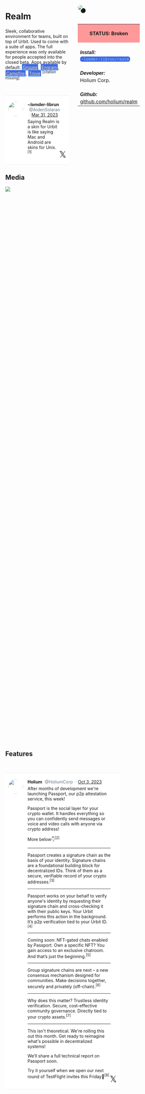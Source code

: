 <style>
	/* %wiki restyling */
.page a{display: inline-block;color: white;border: 1px solid black;margin-right: 6px;padding: 5px;background-color:#3366cc;border-radius:7px;}#page-title{display:none;}.sidebar{margin-right:-20px;padding-top:180px;background-image: url("https://i.imgur.com/enNS7bT.png");background-repeat:no-repeat;background-position-x:53%}#global-menu{border:2px solid cadetblue;}#global-menu a{display:block;margin-bottom:6px;}h1{font-size:2em;margin-top:0em}footer{text-align:left}
	/* Tooltip */
.tooltip {position: relative;display: inline-block;border-bottom: 1px dotted black;}
.tooltip .tooltiptext {visibility: hidden;width: 120px;background-color: black;color: #fff;text-align: center;padding: 5px 0;border-radius: 6px;
position: absolute;z-index: 1;}
.tooltip:hover .tooltiptext {visibility: visible;}
.logo {margin-top:-20px;margin-bottom:30px;margin-left:0px;box-shadow: 10px 10px;border-radius:30px;}
	/* Flexbox */
* {box-sizing: border-box;} body {margin: 0;} #main {display: flex;min-height: calc(100vh - 40vh);} #main > article {flex: 1;} #main > nav, #main > aside {flex: 0 0 20vw;} #main > nav {order: -1;} header{padding: 0em;} footer, article, nav, aside {padding: 1em;}
	/* Urmanac */
.urlink{display:inline-block;padding:1px 4px 1px 4px;font-family:monospace;color:LightSkyBlue; background:RoyalBlue;border-radius:6px;} .wlink{background-color: royalblue;border-radius: 0px;padding: 2px 2px 1px 2px;border: solid 1px lightskyblue;color: wheat;} .xlink{background-color: rgba(130, 130, 130, 20%);border-radius: 0px;padding: 2px 2px 1px 2px;border: solid 1px lightskyblue;color: black;} h5{margin-bottom:-1em;font-family:sans-serif}
img {max-width:100%;} .avator {border-radius:100px;width:48px;margin-right: 15px;} .tweet-wrap {max-width:600px;background: #fff;margin: 0 auto;margin-top: 50px;border-radius:3px;padding: 20px 30px 20px 10px;border-bottom: 1px solid #e6ecf0;border-top: 1px solid #e6ecf0;}.tweet-header {display: flex;align-items:flex-start;font-size:14px;}
.tweet-header-info {font-weight:bold;} .tweet-header-info span {color:#657786;font-weight:normal;margin-left: 5px;} .tweet-header-info p {font-weight:normal;margin-top: 5px;} .tweet-img-wrap {padding-left: 60px;}
</style>
<link href="https://fonts.googleapis.com/css?family=Asap" rel="stylesheet">
<link href="https://fonts.googleapis.com/css?family=Roboto" rel="stylesheet">



<div id="main"><article>

# Realm

Sleek, collaborative environment for teams, built on top of Urbit. Used to come with a suite of apps. The full experience was only available for people accepted into the closed beta.
Apps available by default: <a class="wlink" href="/wiki/~/p/~bordex-ripdur/urmanac/tlon">Groups</a>, <a class="wlink" href="/wiki/~/p/~bordex-ripdur/urmanac/engram">Engram</a>, <a class="wlink" href="/wiki/~/p/~bordex-ripdur/urmanac/campfire">Campfire</a>, <a class="wlink" href="/wiki/~/p/~bordex-ripdur/urmanac/trove">Trove</a> <sup>[citation missing]</sup>

<div class="tweet-wrap">
  <div class="tweet-header">
    <img src="https://pbs.twimg.com/profile_images/1622995670222209024/1X67WPCn_400x400.jpg" alt="" class="avator">
    <div class="tweet-header-info">
      ~lomder-librun <span>@AidenSolaran</span><span> · <a href="https://x.com/AidenSolaran/status/1641899133094035456">Mar 31, 2023</a>
</span>
      <p>Saying Realm is a skin for Urbit is like saying Mac and Android are skins for Unix. <sup>[1]</sup></p>
    </div>    
  </div>
<span style="float: right;position: relative;font-size: 2em;top: -30;right: -20;">𝕏</span>
</div>

## Media

<img src="https://i.imgur.com/pczysVP.jpeg">
<img src="https://i.imgur.com/y1j8xXB.png" style="margin-left:-20px;margin-top:-10px;max-width:320px">



</article><aside>

<img src="https://i.imgur.com/yg3UWae.png" class="logo">

<table style="width:100%">
  <tr><th style="background-color:#ff9999">

STATUS: Broken

</th></tr>
  <tr><td>
	<h5>  Install: </h5><br><span class="urlink"> ~lomder-librun/realm </span>
  </td></tr>

  <tr><td>
	<h5>   Developer: </h5><br>Holium Corp.
  </td></tr>

  <tr><td>
	<h5>  Github: </h5><br> <a href="https://github.com/holium/realm">github.com/holium/realm</a>
  </td></tr>

</table> 

</aside></div>

<div id="main"><article>

## Features

<div class="tweet-wrap">
  <div class="tweet-header">
    <img src="https://pbs.twimg.com/profile_images/1714396602545123328/wrN28Q5j_400x400.jpg" alt="" class="avator">
    <div class="tweet-header-info">
      Holium <span>@HoliumCorp</span><span> · <a href="https://x.com/HoliumCorp/status/1709312390318182897">Oct 3, 2023</a>
</span>
      <p>After months of development we're launching Passport, our p2p attestation service, this week!</p>
<p>Passport is the social layer for your crypto wallet. It handles everything so you can confidently send messages or voice and video calls with anyone via crypto address!</p>
<p>More below👇<sup>[2]</sup></p>
<hr>
<p>Passport creates a signature chain as the basis of your identity. Signature chains are a foundational building block for decentralized IDs. Think of them as a secure, verifiable record of your crypto addresses.<sup>[3]</sup></p>
<hr>
<p>Passport works on your behalf to verify anyone's identity by requesting their signature chain and cross-checking it with their public keys. Your Urbit performs this action in the background. It’s p2p verification tied to your Urbit ID.<sup>[4]</sup></p>
<hr>
<p>Coming soon: NFT-gated chats enabled by Passport. Own a specific NFT? You gain access to an exclusive chatroom. And that’s just the beginning.<sup>[5]</sup></p>
<hr>
<p>Group signature chains are next – a new consensus mechanism designed for communities. Make decisions together, securely and privately (off-chain).<sup>[6]</sup></p>
<hr>
<p>Why does this matter? Trustless identity verification. Secure, cost-effective community governance. Directly tied to your crypto assets.<sup>[7]</sup></p>
<hr>
<p>This isn't theoretical. We're rolling this out this month. Get ready to reimagine what's possible in decentralized systems!</p>
<p>We’ll share a full technical report on Passport soon.</p>
<p>Try it yourself when we open our next round of TestFlight invites this Friday🚀<sup>[8]</sup></p>
    </div>    
  </div>
<span style="float: right;position: relative;font-size: 2em;top: -30;right: -20;">𝕏</span>
</div>

</article></div>

---------------------------------

#### Citations

<sup>[1]</sup> https://twitter.com/AidenSolaran/status/1641899133094035456 <br>
<sup>[2]</sup> https://twitter.com/HoliumCorp/status/1709312390318182897 <br>
<sup>[3]</sup> https://twitter.com/HoliumCorp/status/1709312393988182196 <br>
<sup>[4]</sup> https://twitter.com/HoliumCorp/status/1709312395636609532 <br>
<sup>[5]</sup> https://twitter.com/HoliumCorp/status/1709312397205246076 <br>
<sup>[6]</sup> https://twitter.com/HoliumCorp/status/1709312399000375429 <br>
<sup>[7]</sup> https://twitter.com/HoliumCorp/status/1709312400602603542 <br>
<sup>[8]</sup> https://twitter.com/HoliumCorp/status/1709312402133516572


